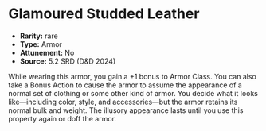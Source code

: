 
# Glamoured Studded Leather

* **Rarity:** rare
* **Type:** Armor
* **Attunement:** No
* **Source:** 5.2 SRD (D&D 2024)


While wearing this armor, you gain a +1 bonus to Armor Class. You can also take a Bonus Action to cause the armor to assume the appearance of a normal set of clothing or some other kind of armor. You decide what it looks like—including color, style, and accessories—but the armor retains its normal bulk and weight. The illusory appearance lasts until you use this property again or doff the armor.
